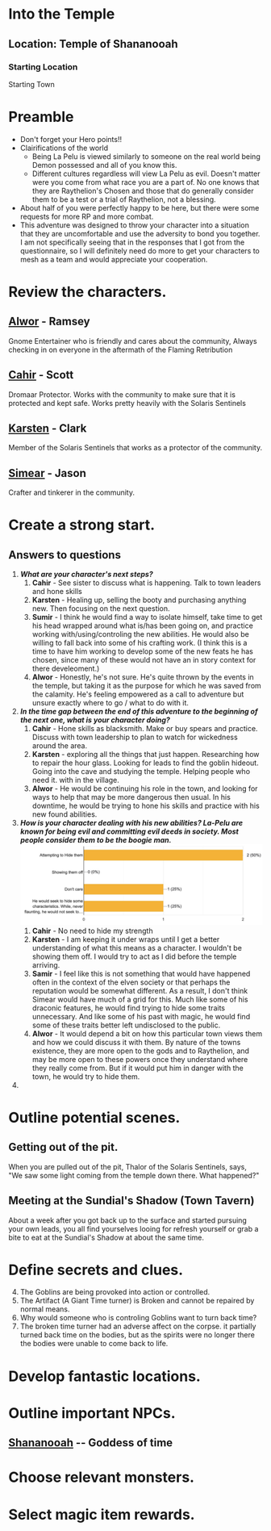 # Into the Temple

## Location: Temple of Shananooah

### **Starting Location**
Starting Town

# Preamble
* Don't forget your Hero points!!
* Clairifications of the world
	* Being La Pelu is viewed similarly to someone on the real world being Demon possessed and all of you know this.
	* Different cultures regardless will view La Pelu as evil. Doesn't matter were you come from what race you are a part of. No one knows that they are Raythelion's Chosen and those that do generally consider them to be a test or a trial of Raythelion, not a blessing.
* About half of you were perfectly happy to be here, but there were some requests for more RP and more combat.
* This adventure was designed to throw your character into a situation that they are uncomfortable and use the adversity to bond you together. I am not specifically seeing that in the responses that I got from the questionnaire, so I will definitely need do more to get your characters to mesh as a team and would appreciate your cooperation.

 
# Review the characters.
## [Alwor](../../PCs/Alwor-Thistlegift.md) - Ramsey
Gnome Entertainer who is friendly and cares about the community, Always checking in on everyone in the aftermath of the Flaming Retribution
## [Cahir](../../PCs/Cahir-Emersyn.md) - Scott
Dromaar Protector. Works with the community to make sure that it is protected and kept safe. Works pretty heavily with the Solaris Sentinels
## [Karsten](../../PCs/Karsten-Kendrick.md) - Clark
Member of the Solaris Sentinels that works as a protector of the community.
## [Simear](../../PCs/Simear.md) - Jason
Crafter and tinkerer in the community.

# Create a strong start.
## Answers to questions
1. ***What are your character's next steps?***
	1. **Cahir** - See sister to discuss what is happening. Talk to town leaders and hone skills
	2. **Karsten** - Healing up, selling the booty and purchasing anything new. Then focusing on the next question.
	3. **Sumir** - I think he would find a way to isolate himself, take time to get his head wrapped around what is/has been going on, and practice working with/using/controling the new abilities. He would also be willing to fall back into some of his crafting work. (I think this is a time to have him working to develop some of the new feats he has chosen, since many of these would not have an in story context for there develeoment.)
	4. **Alwor** - Honestly, he's not sure. He's quite thrown by the events in the temple, but taking it as the purpose for which he was saved from the calamity. He's feeling empowered as a call to adventure but unsure exactly where to go / what to do with it.
2. ***In the time gap between the end of this adventure to the beginning of the next one, what is your character doing?***
	1. **Cahir** - Hone skills as blacksmith. Make or buy spears and practice. Discuss with town leadership to plan to watch for wickedness around the area.
	2. **Karsten** - exploring all the things that just happen. Researching how to repair the hour glass. Looking for leads to find the goblin hideout. Going into the cave and studying the temple. Helping people who need it. with in the village.
	3. **Alwor** - He would be continuing his role in the town, and looking for ways to help that may be more dangerous then usual. In his downtime, he would be trying to hone his skills and practice with his new found abilities.
3. ***How is your character dealing with his new abilities? La-Pelu are known for being evil and committing evil deeds in society. Most people consider them to be the boogie man.*** ![](../../../assets/campaign_specific/hide_powers_chart.jpg)
	1. **Cahir** - No need to hide my strength
	2. **Karsten** - I am keeping it under wraps until I get a better understanding of what this means as a character. I wouldn't be showing them off. I would try to act as I did before the temple arriving.
	3. **Samir** - I feel like this is not something that would have happened often in the context of the elven society or that perhaps the reputation would be somewhat different. As a result, I don't think Simear would have much of a grid for this. Much like some of his draconic features, he would find trying to hide some traits unnecessary. And like some of his past with magic, he would find some of these traits better left undisclosed to the public.
	4. **Alwor** - It would depend a bit on how this particular town views them and how we could discuss it with them. By nature of the towns existence, they are more open to the gods and to Raythelion, and may be more open to these powers once they understand where they really come from. But if it would put him in danger with the town, he would try to hide them.
4. 

# Outline potential scenes.
## Getting out of the pit.
When you are pulled out of the pit, Thalor of the Solaris Sentinels, says, "We saw some light coming from the temple down there. What happened?"

## Meeting at the Sundial's Shadow (Town Tavern)
About a week after you got back up to the surface and started pursuing your own leads, you all find yourselves looing for refresh yourself or grab a bite to eat at the Sundial's Shadow at about the same time.

# Define secrets and clues.

4. The Goblins are being provoked into action or controlled.
5. The Artifact (A Giant Time turner) is Broken and cannot be repaired by normal means. 
6. Why would someone who is controling Goblins want to turn back time?
8. The broken time turner had an adverse affect on the corpse. it partially turned back time on the bodies, but as the spirits were no longer there the bodies were unable to come back to life.


# Develop fantastic locations.

# Outline important NPCs.
## [Shananooah](../../../World/Religion/Shananooah.md) -- Goddess of time


# Choose relevant monsters.

# Select magic item rewards.